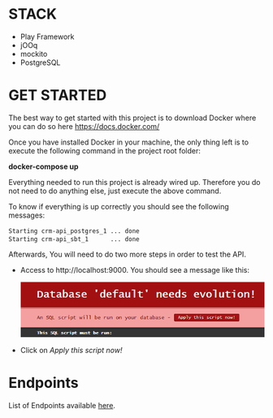 # STACK

- Play Framework
- jOOq
- mockito
- PostgreSQL

# GET STARTED

The best way to get started with this project is to download Docker where you can do so here https://docs.docker.com/ 

Once you have installed Docker in your machine, the only thing left is to execute the following command in the project root folder:

**docker-compose up**

Everything needed to run this project is already wired up. Therefore you do not need to do anything else, just execute the above command.

To know if everything is up correctly you should see the following messages:

```
Starting crm-api_postgres_1 ... done
Starting crm-api_sbt_1      ... done
```

Afterwards, You will need to do two more steps in order to test the API.

* Access to http://localhost:9000. You should see a message like this:

    ![evolutions](evolution.png?raw=true "Database needs evolution")

* Click on *Apply this script now!*

# Endpoints

List of Endpoints available [here](ENDPOINTS.md).
